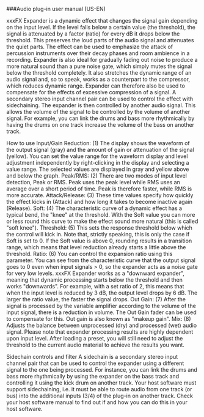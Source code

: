 ###Audio plug-in user manual (US-EN)

xxxFX Expander is a dynamic effect that changes the signal gain depending on the input level. If the level falls below a certain value (the threshold), the signal is attenuated by a factor (ratio) for every dB it drops below the threshold. This preserves the loud parts of the audio signal and attenuates the quiet parts. The effect can be used to emphasize the attack of percussion instruments over their decay phases and room ambience in a recording. 
Expander is also ideal for gradually fading out noise to produce a more natural sound than a pure noise gate, which simply mutes the signal below the threshold completely. It also stretches the dynamic range of an audio signal and, so to speak, works as a counterpart to the compressor, which reduces dynamic range. Expander can therefore also be used to compensate for the effects of excessive compression of a signal.
A secondary stereo input channel pair can be used to control the effect with sidechaining. The expander is then controlled by another audio signal. This allows the volume of the signal to be controlled by the volume of another signal. For example, you can link the drums and bass more rhythmically by having the drums on one track increase the volume of the bass on another track.

How to use
Input/Gain Reduction: (1) The display shows the waveform of the output signal (gray) and the amount of gain or attenuation of the signal (yellow). You can set the value range for the waveform display and level adjustment independently by right-clicking in the display and selecting a value range. The selected values are displayed in gray and yellow above and below the graph.
Peak/RMS: (2) There are two modes of input level detection, Peak or RMS. Peak uses the peak level while RMS uses an average over a short period of time. Peak is therefore faster, while RMS is more accurate. 
Attack/Release: (3) These time values specify how quickly the effect kicks in (Attack) and how long it takes to become inactive again (Release).
Soft: (4) The characteristic curve of a dynamic effect has a typical bend, the "knee" at the threshold. With the Soft value you can more or less round this curve to make the effect sound more natural (this is called "soft knee").
Threshold: (5) This sets the response threshold below which the control will kick in. Note that, strictly speaking, this is only the case if Soft is set to 0. If the Soft value is above 0, rounding results in a transition range, which means that level reduction already starts a little above the threshold.
Ratio: (6) You can control the expansion ratio using this parameter.
You can see from the characteristic curve that the output signal goes to 0 even when input signals > 0, so the expander acts as a noise gate for very low levels.
xxxFX Expander works as a "downward expander", meaning that dynamic processing starts below the threshold and then works "downwards". For example, with a set ratio of 2, this means that when the input level is reduced by 3 dB, the output level drops by 6 dB. The larger the ratio value, the faster the signal drops.
Out Gain: (7) After the signal is processed by the variable amplifier according to the volume of the input signal, there is a reduction in volume. The Out Gain fader can be used to compensate for this. Out gain is also known as "makeup gain".
Mix: (8) Adjusts the balance between unprocessed (dry) and processed (wet) audio signal.
Please note that expander processing results are highly dependent upon input level. After loading a preset, you will still need to adjust the threshold to the current audio material to achieve the results you want.

Sidechain controls and filter
A sidechain is a secondary stereo input channel pair that can be used to control the expander using a different signal to the one being processed. For instance, you can link the drums and bass more rhythmically by using the expander on the bass track and controlling it using the kick drum on another track.
Your host software must support sidechaining, i.e. it must be able to route audio from one track (or bus) into the additional inputs (3/4) of the plug-in on another track. Check your host software manual to find out if and how you can do this in your host software.
